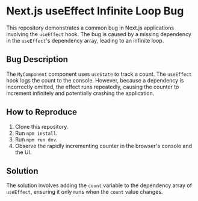 # Next.js useEffect Infinite Loop Bug

This repository demonstrates a common bug in Next.js applications involving the `useEffect` hook.  The bug is caused by a missing dependency in the `useEffect`'s dependency array, leading to an infinite loop.

## Bug Description

The `MyComponent` component uses `useState` to track a count. The `useEffect` hook logs the count to the console.  However, because a dependency is incorrectly omitted, the effect runs repeatedly, causing the counter to increment infinitely and potentially crashing the application.

## How to Reproduce

1. Clone this repository.
2. Run `npm install`.
3. Run `npm run dev`.
4. Observe the rapidly incrementing counter in the browser's console and the UI. 

## Solution

The solution involves adding the `count` variable to the dependency array of `useEffect`, ensuring it only runs when the `count` value changes.